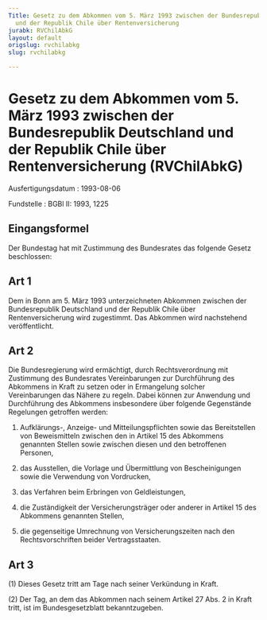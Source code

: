 ```yaml
---
Title: Gesetz zu dem Abkommen vom 5. März 1993 zwischen der Bundesrepublik Deutschland
  und der Republik Chile über Rentenversicherung
jurabk: RVChilAbkG
layout: default
origslug: rvchilabkg
slug: rvchilabkg

---
```


# Gesetz zu dem Abkommen vom 5. März 1993 zwischen der Bundesrepublik Deutschland und der Republik Chile über Rentenversicherung (RVChilAbkG)

Ausfertigungsdatum
:   1993-08-06

Fundstelle
:   BGBl II: 1993, 1225



## Eingangsformel

Der Bundestag hat mit Zustimmung des Bundesrates das folgende Gesetz beschlossen:


## Art 1

Dem in Bonn am 5. März 1993 unterzeichneten Abkommen zwischen der Bundesrepublik Deutschland und der Republik Chile über Rentenversicherung wird zugestimmt. Das Abkommen wird nachstehend veröffentlicht.


## Art 2

Die Bundesregierung wird ermächtigt, durch Rechtsverordnung mit Zustimmung des Bundesrates Vereinbarungen zur Durchführung des Abkommens in Kraft zu setzen oder in Ermangelung solcher Vereinbarungen das Nähere zu regeln. Dabei können zur Anwendung und Durchführung des Abkommens insbesondere über folgende Gegenstände Regelungen getroffen werden:

1.  Aufklärungs-, Anzeige- und Mitteilungspflichten sowie das Bereitstellen von Beweismitteln zwischen den in Artikel 15 des Abkommens genannten Stellen sowie zwischen diesen und den betroffenen Personen,


2.  das Ausstellen, die Vorlage und Übermittlung von Bescheinigungen sowie die Verwendung von Vordrucken,


3.  das Verfahren beim Erbringen von Geldleistungen,


4.  die Zuständigkeit der Versicherungsträger oder anderer in Artikel 15 des Abkommens genannten Stellen,


5.  die gegenseitige Umrechnung von Versicherungszeiten nach den Rechtsvorschriften beider Vertragsstaaten.





## Art 3

(1) Dieses Gesetz tritt am Tage nach seiner Verkündung in Kraft.

(2) Der Tag, an dem das Abkommen nach seinem Artikel 27 Abs. 2 in Kraft tritt, ist im Bundesgesetzblatt bekanntzugeben.

